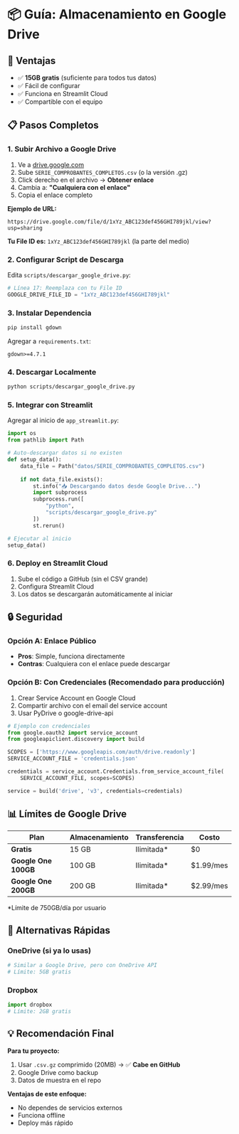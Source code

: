 # 📦 Guía: Almacenamiento en Google Drive

## 🎯 Ventajas
- ✅ **15GB gratis** (suficiente para todos tus datos)
- ✅ Fácil de configurar
- ✅ Funciona en Streamlit Cloud
- ✅ Compartible con el equipo

## 📋 Pasos Completos

### 1. Subir Archivo a Google Drive

1. Ve a [drive.google.com](https://drive.google.com)
2. Sube `SERIE_COMPROBANTES_COMPLETOS.csv` (o la versión .gz)
3. Click derecho en el archivo → **Obtener enlace**
4. Cambia a: **"Cualquiera con el enlace"**
5. Copia el enlace completo

**Ejemplo de URL:**
```
https://drive.google.com/file/d/1xYz_ABC123def456GHI789jkl/view?usp=sharing
```

**Tu File ID es:** `1xYz_ABC123def456GHI789jkl` (la parte del medio)

### 2. Configurar Script de Descarga

Edita `scripts/descargar_google_drive.py`:

```python
# Línea 17: Reemplaza con tu File ID
GOOGLE_DRIVE_FILE_ID = "1xYz_ABC123def456GHI789jkl"
```

### 3. Instalar Dependencia

```bash
pip install gdown
```

Agregar a `requirements.txt`:
```
gdown>=4.7.1
```

### 4. Descargar Localmente

```bash
python scripts/descargar_google_drive.py
```

### 5. Integrar con Streamlit

Agregar al inicio de `app_streamlit.py`:

```python
import os
from pathlib import Path

# Auto-descargar datos si no existen
def setup_data():
    data_file = Path("datos/SERIE_COMPROBANTES_COMPLETOS.csv")
    
    if not data_file.exists():
        st.info("📥 Descargando datos desde Google Drive...")
        import subprocess
        subprocess.run([
            "python", 
            "scripts/descargar_google_drive.py"
        ])
        st.rerun()

# Ejecutar al inicio
setup_data()
```

### 6. Deploy en Streamlit Cloud

1. Sube el código a GitHub (sin el CSV grande)
2. Configura Streamlit Cloud
3. Los datos se descargarán automáticamente al iniciar

## 🔒 Seguridad

### Opción A: Enlace Público
- **Pros**: Simple, funciona directamente
- **Contras**: Cualquiera con el enlace puede descargar

### Opción B: Con Credenciales (Recomendado para producción)

1. Crear Service Account en Google Cloud
2. Compartir archivo con el email del service account
3. Usar PyDrive o google-drive-api

```python
# Ejemplo con credenciales
from google.oauth2 import service_account
from googleapiclient.discovery import build

SCOPES = ['https://www.googleapis.com/auth/drive.readonly']
SERVICE_ACCOUNT_FILE = 'credentials.json'

credentials = service_account.Credentials.from_service_account_file(
    SERVICE_ACCOUNT_FILE, scopes=SCOPES)

service = build('drive', 'v3', credentials=credentials)
```

## 📊 Límites de Google Drive

| Plan | Almacenamiento | Transferencia | Costo |
|------|----------------|---------------|-------|
| **Gratis** | 15 GB | Ilimitada* | $0 |
| **Google One 100GB** | 100 GB | Ilimitada* | $1.99/mes |
| **Google One 200GB** | 200 GB | Ilimitada* | $2.99/mes |

*Límite de 750GB/día por usuario

## 🚀 Alternativas Rápidas

### OneDrive (si ya lo usas)
```python
# Similar a Google Drive, pero con OneDrive API
# Límite: 5GB gratis
```

### Dropbox
```python
import dropbox
# Límite: 2GB gratis
```

## 💡 Recomendación Final

**Para tu proyecto:**
1. Usar `.csv.gz` comprimido (20MB) → ✅ **Cabe en GitHub**
2. Google Drive como backup
3. Datos de muestra en el repo

**Ventajas de este enfoque:**
- No dependes de servicios externos
- Funciona offline
- Deploy más rápido
